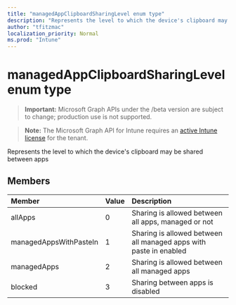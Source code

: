 ```yaml
---
title: "managedAppClipboardSharingLevel enum type"
description: "Represents the level to which the device's clipboard may be shared between apps"
author: "tfitzmac"
localization_priority: Normal
ms.prod: "Intune"
---
```


# managedAppClipboardSharingLevel enum type

> **Important:** Microsoft Graph APIs under the /beta version are subject to change; production use is not supported.

> **Note:** The Microsoft Graph API for Intune requires an [active Intune license](https://go.microsoft.com/fwlink/?linkid=839381) for the tenant.

Represents the level to which the device's clipboard may be shared between apps

## Members
|Member|Value|Description|
|:---|:---|:---|
|allApps|0|Sharing is allowed between all apps, managed or not|
|managedAppsWithPasteIn|1|Sharing is allowed between all managed apps with paste in enabled|
|managedApps|2|Sharing is allowed between all managed apps|
|blocked|3|Sharing between apps is disabled|




